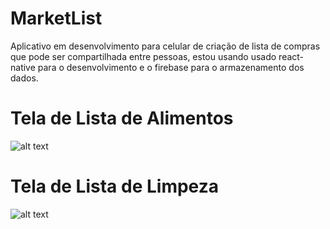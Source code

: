 # MarketList
Aplicativo em desenvolvimento para celular de criação de lista de compras que pode ser compartilhada entre pessoas, estou usando usado react-native para o desenvolvimento e o firebase para o armazenamento dos dados.

# Tela de Lista de Alimentos
![alt text](https://lh3.googleusercontent.com/pw/AM-JKLVATM1YAfKDsFWOUh1QExCcmjTjc7G72KVJ_TjcMo6A6TuumQgLt4TBmsML0HGVMzsaST5N7IKA0ZUHXiwQzEzjdeTQqFre3sBYn1LhX2BcNeuB6l2mFGIKow3OXLeqeCSB3gCSg6kzWy9FlmvrXDB5=w455-h955-no?authuser=0)

# Tela de Lista de Limpeza

![alt text](https://lh3.googleusercontent.com/pw/AM-JKLVN8WU3QZWeVQAVJTn-WqW9xvjmvKOtoDKqBAfC756zkeRbApjUbKUBzDATvIo3w_O7jNuX31rv8QdL-YMMNMAWdR-42fX1V_97qlr34DmoLvFLR20_rHcyHY63GFfD6Arx39J1W8u7jwJfxltVZ2ml=w454-h955-no?authuser=0)
